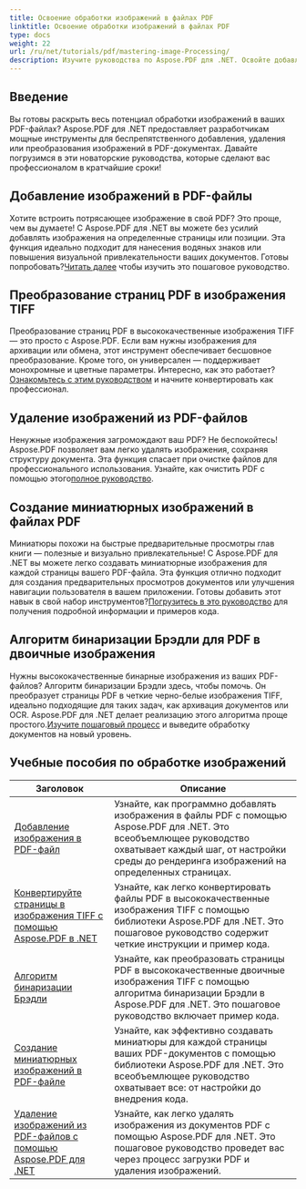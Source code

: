 ```yaml
---
title: Освоение обработки изображений в файлах PDF
linktitle: Освоение обработки изображений в файлах PDF
type: docs
weight: 22
url: /ru/net/tutorials/pdf/mastering-image-Processing/
description: Изучите руководства по Aspose.PDF для .NET. Освойте добавление, преобразование и управление изображениями в файлах PDF с помощью простых в использовании, оптимизированных для SEO руководств и примеров кода.
---
```

## Введение

Вы готовы раскрыть весь потенциал обработки изображений в ваших PDF-файлах? Aspose.PDF для .NET предоставляет разработчикам мощные инструменты для беспрепятственного добавления, удаления или преобразования изображений в PDF-документах. Давайте погрузимся в эти новаторские руководства, которые сделают вас профессионалом в кратчайшие сроки!

## Добавление изображений в PDF-файлы  

 Хотите встроить потрясающее изображение в свой PDF? Это проще, чем вы думаете! С Aspose.PDF для .NET вы можете без усилий добавлять изображения на определенные страницы или позиции. Эта функция идеально подходит для нанесения водяных знаков или повышения визуальной привлекательности ваших документов. Готовы попробовать?[Читать далее](./adding-image/) чтобы изучить это пошаговое руководство.

## Преобразование страниц PDF в изображения TIFF  

Преобразование страниц PDF в высококачественные изображения TIFF — это просто с Aspose.PDF. Если вам нужны изображения для архивации или обмена, этот инструмент обеспечивает бесшовное преобразование. Кроме того, он универсален — поддерживает монохромные и цветные параметры. Интересно, как это работает?[Ознакомьтесь с этим руководством](./convert-pages-to-tiff-images/) и начните конвертировать как профессионал.

## Удаление изображений из PDF-файлов  

 Ненужные изображения загромождают ваш PDF? Не беспокойтесь! Aspose.PDF позволяет вам легко удалять изображения, сохраняя структуру документа. Эта функция спасает при очистке файлов для профессионального использования. Узнайте, как очистить PDF с помощью этого[полное руководство](./delete-images-from-pdf-files/).  

## Создание миниатюрных изображений в файлах PDF  

Миниатюры похожи на быстрые предварительные просмотры глав книги — полезные и визуально привлекательные! С Aspose.PDF для .NET вы можете легко создавать миниатюрные изображения для каждой страницы вашего PDF-файла. Эта функция отлично подходит для создания предварительных просмотров документов или улучшения навигации пользователя в вашем приложении. Готовы добавить этот навык в свой набор инструментов?[Погрузитесь в это руководство](./creating-thumbnail-images/) для получения подробной информации и примеров кода.

## Алгоритм бинаризации Брэдли для PDF в двоичные изображения  

 Нужны высококачественные бинарные изображения из ваших PDF-файлов? Алгоритм бинаризации Брэдли здесь, чтобы помочь. Он преобразует страницы PDF в четкие черно-белые изображения TIFF, идеально подходящие для таких задач, как архивация документов или OCR. Aspose.PDF для .NET делает реализацию этого алгоритма проще простого.[Изучите пошаговый процесс](./bradley-binarization-algorithm/) и выведите обработку документов на новый уровень.

## Учебные пособия по обработке изображений
| Заголовок | Описание |
| --- | --- | 
| [Добавление изображения в PDF-файл](./adding-image/) | Узнайте, как программно добавлять изображения в файлы PDF с помощью Aspose.PDF для .NET. Это всеобъемлющее руководство охватывает каждый шаг, от настройки среды до рендеринга изображений на определенных страницах. |  
| [Конвертируйте страницы в изображения TIFF с помощью Aspose.PDF в .NET](./convert-pages-to-tiff-images/) | Узнайте, как легко конвертировать файлы PDF в высококачественные изображения TIFF с помощью библиотеки Aspose.PDF для .NET. Это пошаговое руководство содержит четкие инструкции и пример кода. |  
| [Алгоритм бинаризации Брэдли](./bradley-binarization-algorithm/) | Узнайте, как преобразовать страницы PDF в высококачественные двоичные изображения TIFF с помощью алгоритма бинаризации Брэдли в Aspose.PDF для .NET. Это пошаговое руководство включает пример кода. |   
| [Создание миниатюрных изображений в PDF-файле](./creating-thumbnail-images/) | Узнайте, как эффективно создавать миниатюры для каждой страницы ваших PDF-документов с помощью библиотеки Aspose.PDF для .NET. Это всеобъемлющее руководство охватывает все: от настройки до внедрения кода. |  
| [Удаление изображений из PDF-файлов с помощью Aspose.PDF для .NET](./delete-images-from-pdf-files/) | Узнайте, как легко удалять изображения из документов PDF с помощью Aspose.PDF для .NET. Это пошаговое руководство проведет вас через процесс загрузки PDF и удаления изображений. |  